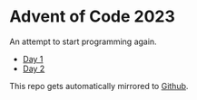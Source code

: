 # Advent of Code 2023

An attempt to start programming again.

- [Day 1](./day01/trebuchet.go)
- [Day 2](./day02/lottacubes.go)

This repo gets automatically mirrored to [Github](https://github.com/Doddophonique/aoc2023).
